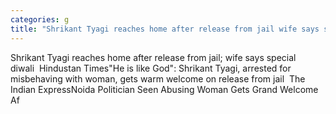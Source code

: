 ```yaml
---
categories: g
title: "Shrikant Tyagi reaches home after release from jail wife says special diwali  Hindustan Times"
---
```

Shrikant Tyagi reaches home after release from jail; wife says special diwali&nbsp;&nbsp;Hindustan Times"He is like God": Shrikant Tyagi, arrested for misbehaving with woman, gets warm welcome on release from jail&nbsp;&nbsp;The Indian ExpressNoida Politician Seen Abusing Woman Gets Grand Welcome Af